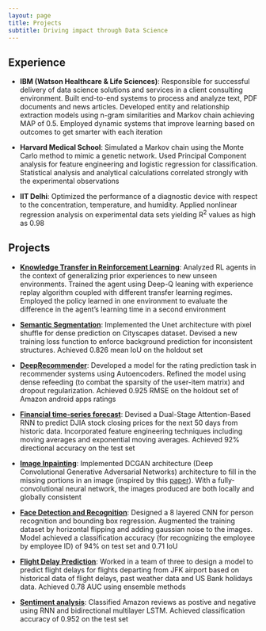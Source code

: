 ```yaml
---
layout: page
title: Projects
subtitle: Driving impact through Data Science
---
```


## Experience
+ **IBM (Watson Healthcare & Life Sciences)**: Responsible for successful delivery of data science solutions and services in a client consulting environment. Built end-to-end systems to process and analyze text, PDF documents and news articles. Developed entity and relationship extraction models using n-gram similarities and Markov chain achieving MAP of 0.5. Employed dynamic systems that improve learning based on outcomes to get smarter with each iteration


+ **Harvard Medical School**: Simulated a Markov chain using the Monte Carlo method to mimic a genetic network. Used Principal Component analysis for feature engineering and logistic regression for classification. Statistical analysis and analytical calculations correlated strongly with the experimental observations


+ **IIT Delhi**: Optimized the performance of a diagnostic device with respect to the concentration, temperature, and humidity. Applied nonlinear regression analysis on experimental data sets yielding R<sup>2</sup> values as high as 0.98 



## Projects
+ **[Knowledge Transfer in Reinforcement Learning](https://github.com/Regressionist/Meta-Reinforcement-Learning)**: Analyzed RL agents in the context of generalizing prior experiences to new unseen environments. Trained the agent using Deep-Q leaning with experience replay algorithm coupled with different transfer learning regimes. Employed the policy learned in one environment to evaluate the difference in the agent’s learning time in a second environment


+ **[Semantic Segmentation](https://github.com/Regressionist/Semantic-Segmentation-UNet)**: Implemented the Unet architecture with pixel shuffle for dense prediction on Cityscapes dataset. Devised a new training loss function to enforce background prediction for inconsistent structures. Achieved 0.826 mean IoU on the holdout set


+ **[DeepRecommender](https://github.com/Regressionist/Autoencoder-based-Recommendation-System)**: Developed a model for the rating prediction task in recommender systems using Autoencoders. Refined the model using dense refeeding (to combat the sparsity of the user-item matrix) and dropout regularization. Achieved 0.925 RMSE on the holdout set of Amazon android apps ratings


+ **[Financial time-series forecast](https://github.com/Regressionist/Stock-prediction-Dual-Attention-based-RNN-)**: Devised a Dual-Stage Attention-Based RNN to predict DJIA stock closing prices for the next 50 days from historic data. Incorporated feature engineering techniques including moving averages and exponential moving averages. Achieved 92% directional accuracy on the test set


+ **[Image Inpainting](https://github.com/Regressionist/Image-Inpaiting-DCGAN)**: Implemented DCGAN architecture (Deep Convolutional Generative Adversarial Networks) architecture to fill in the missing portions in an image (inspired by this [paper](http://iizuka.cs.tsukuba.ac.jp/projects/completion/data/completion_sig2017.pdf)). With a fully-convolutional neural network, the images produced are both locally and globally consistent


+ **[Face Detection and Recognition](https://github.com/Regressionist/Face-Detection-and-Recognition)**: Designed a 8 layered CNN for person recognition and bounding box regression. Augmented the training dataset by horizontal flipping and adding gaussian noise to the images. Model achieved a classification accuracy (for recognizing the employee by employee ID) of 94% on test set and 0.71 IoU


+ [**Flight Delay Prediction**](https://github.com/Regressionist/Flight-Delay-Prediction): Worked in a team of three to design a model to predict flight delays for flights departing from JFK airport based on historical data of flight delays, past weather data and US Bank holidays data. Achieved 0.78 AUC using ensemble methods


+ [**Sentiment analysis**](https://github.com/Regressionist/Sentiment-analysis): Classified Amazon reviews as postive and negative using RNN and bidirectional multilayer LSTM. Achieved classification accuracy of 0.952 on the test set


